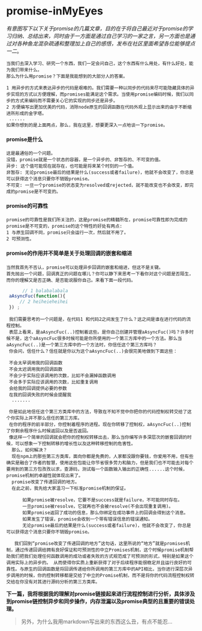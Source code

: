 # promise-inMyEyes
*有意图写下以下关于promise的几篇文章，目的在于将自己最近对于promise的学习归纳、总结出来，同时由于一方面是通过自己学习的一家之言，另一方面也是通过对各种鱼龙混杂疏通和整理加上自己的感悟，发布在社区里面希望各位能够提点一二*。

    当我们去深入学习、研究一个东西，我们一定会问自己，这个东西有什么用处，有什么好处，能为我们带来什么。
    那么为什么用promise？下面是我能想到的大部分人的答案。
	
    1 用异步的方式来表达异步的代码是艰难的。我们需要一种以同步的代码来尽可能隐藏具体的异步实现的方式以方便理解，而promises能满足这个需求。当使用promise编码时候，我们以同步的方式来编码而不需要关心它的实现的同步还是异步。
    2 方便编写出更加优美的代码，消除node原生的回调函数在代码外观上显示出来的由于不断缩进所形成的金字塔。
     ......
    如果你想到的是上面两点，那么，我在这里，想要更深入一点地谈一下promise。

   #### promise是什么
    这是最通俗的一个问题。
    没错，promise就是一个状态的容器，是一个异步的、非暂存的、不可变的值。
    异步: 这个值可能现在就存在，也可能是将来某个时刻的一个值。
    非暂存: 无论promise最后的结果是什么(success或者failure)，他就不会改变了，你总是可以获得这个消息只要你不销毁promise。
    不可变: 一旦一个promise的状态变为resolved或rejected，就不能改变也不会改变，即完成的promise是不可变的。

   #### promise的可靠性
    promise的可靠性是我们所关注的，这是promise的精髓所在，promise可靠性即为完成的promise是不可变的，promise的这个特性的好处有两点:
    1 与原生回调不同，promise只会运行一次，然后就不用了。
    2 可预测性。

   #### promise的作用并不简单是关于处理回调的嵌套和缩进
    当然我首先不否认，promise可以处理异步回调的嵌套和缩进，但这不是关键。
    首先抛出一个问题，回调真正的问题在哪儿？你可以静下来思考一下看你对这个问题是否陌生，而你的理解又是否正确、是否能说服你自己。来看下面一段代码。
   ```javascript
         // 1 balabalabala
    aAsyncFuc(function(){
        // 2 heiheieheihei
    }) ;
  ```
     我们需要思考的一个问题是，在代码1 和代码2之间发生了什么？这之间是谁在进行代码的流程控制。
     表层上看来，是aAsyncFuc(..)控制着这些。是你自己创建并管理aAsyncFuc()吗？许多时候不是，这个aAsyncFuc很多时候可能是你所使用的一个第三方库中的一个方法。那么当aAsyncFuc(..)是一个第三方库中的一个方法时，你信任这个第三方库吗？
     你会问，信任什么？信任就是你以为这个aAsyncFuc(..)会很完美地做到下面这些：

     不会太早调用我的回调函数
     不会太迟调用我的回调函数
     不会少于实际应该调用的次数，比如不会漏掉函数调用
     不会多于实际应该调用的次数，比如重复调用
     会给我的回调提供必要的参数
     在我的回调失败的时候会提醒我
      .......

     你是如此地信任这个第三方类库中的方法，导致在不知不觉中你把你的代码控制权转交给了这个你实际上并不那么信任的第三方库。
     在你的程序的前半部分，你控制着程序的进程。现在你转移了控制权，aAsyncFuc(..)控制了你剩余程序什么时候返回以及是否返回。
     像这样一个简单的回调就会把你的控制权转移出去，那么当你编写许多深层次的嵌套回调的时候，可以想象一下控制转移的增长性以及这种转移控制的危害性。
      那么，如何解决？
      现在npm上的那些第三方类库，面向你都是免费的，人家都没跟你要钱，你爱用不用，但有些确实是融合了作者的智慧，使用这些包能让你节省很多劳力和脑力，但是我们也不可能去对每个要用到的第三方包孜孜以求，查源码，测试每一个函数输入输出的正确性......这个时候，promise机制的卓越性就体现出来了。
      promise改变了传递回调的地方。
      在此之前，我先给大家温习一下标准promise机制的保证。
	  
          如果promise被resolve，它要不是success就是failure，不可能同时存在。
          一旦promise被resolve，它就再也不会被resolve(不会出现重复调用)。
          如果promise返回了成功的信息，那么你绑定在成功事件上的回调会得到这个消息。
          如果发生了错误，promise会收到一个带有错误信息的错误通知。
          无论promise最后的结果是什么(success或者failure)，他就不会改变了，你总是可以获得这个消息只要你不销毁promise。
			
       我们回到“promise改变了传递回调的地方”这句话，这里所说的“地方”就是promises机制，通过传递回调给拥有良好保证和可预测性的中立Promises机制，这个时候promise机制帮助我们把我们处理任何函数调用的成功或者失败的方式规范成了可预测的形式，特别是如果这个调用实际上的异步的。 从而使得你实质上重新获得了对于后续程序能很稳定并且运行良好的可靠性。与原生的回调函数是将回调传递给你所调用的第三方库中的API相比，当你进行深层次异步调用的时候，你的控制转移都是交给了中立的Promise机制，而不是将你的代码流程控制权转交给在你没有对其进行源码分析的第三方类库。
		   
**下一篇，我将根据我的理解对promise链接起来进行流程控制进行分析，具体涉及到promise链控制异步和同步操作，内存泄漏以及promise典型的且重要的错误处理。**
> 另外，为什么我用markdown写出来的东西这么丑，有点不能忍...
